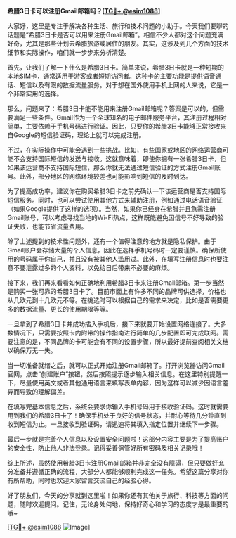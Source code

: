 **希腊3日卡可以注册Gmail邮箱吗？[[TG💪+ @esim1088](https://t.me/s/esim1088)]**

大家好，这里是专注于解决各种生活、旅行和技术问题的小助手。今天我们要聊的话题是“希腊3日卡是否可以用来注册Gmail邮箱”。相信不少人都对这个问题充满好奇，尤其是那些计划去希腊旅游或居住的朋友。其实，这涉及到几个方面的技术细节和实际操作，咱们就一步步来分析清楚。

首先，让我们了解一下什么是希腊3日卡。简单来说，希腊3日卡就是一种短期的本地SIM卡，通常适用于游客或者短期访问者。这种卡的主要功能是提供语音通话、短信以及有限的数据流量服务。对于想在国外使用手机上网的人来说，它是一个非常实用的选择。

那么，问题来了：希腊3日卡能不能用来注册Gmail邮箱呢？答案是可以的，但需要满足一些条件。Gmail作为一个全球知名的电子邮件服务平台，其注册过程相对简单，主要依赖于手机号码进行验证。因此，只要你的希腊3日卡能够正常接收来自Google的短信验证码，理论上就可以完成注册。

不过，在实际操作中可能会遇到一些挑战。比如，有些国家或地区的网络运营商可能不会支持国际短信的发送与接收。这就意味着，即使你拥有一张希腊3日卡，但如果该运营商不支持国际短信，那么你就无法通过短信验证的方式注册Gmail账号。此外，部分地区的网络环境较差也可能影响到短信的及时到达。

为了提高成功率，建议你在购买希腊3日卡之前先确认一下该运营商是否支持国际短信服务。同时，也可以尝试使用其他方式来辅助注册，例如通过电话语音验证（如果Google提供了这样的选项）。当然，如果你已经身在希腊并且急需注册Gmail账号，可以考虑寻找当地的Wi-Fi热点，这样既能避免因信号不好导致的验证失败，也能节省流量费用。

除了上述提到的技术性问题外，还有一个值得注意的地方就是隐私保护。由于Gmail账户会存储大量的个人信息，因此在选择手机号码时一定要谨慎。确保所使用的号码属于你自己，并且没有被其他人滥用过。此外，在填写注册信息时也要注意不要泄露过多的个人资料，以免给日后带来不必要的麻烦。

接下来，我们再来看看如何正确地利用希腊3日卡来注册Gmail邮箱。第一步当然是购买一张可靠的希腊3日卡了。目前市面上有许多不同的品牌可供选择，价格也从几欧元到十几欧元不等。在挑选时可以根据自己的需求来决定，比如是否需要更多的数据流量、更长的使用期限等等。

一旦拿到了希腊3日卡并成功插入手机后，接下来就要开始设置网络连接了。大多数情况下，只需要按照卡内附带的操作指南进行简单的几步配置即可完成联网。需要注意的是，不同品牌的卡可能会有不同的设置步骤，所以最好提前查阅相关文档以确保万无一失。

当一切准备就绪之后，就可以正式开始注册Gmail邮箱了。打开浏览器访问Gmail官网，点击“创建账户”按钮，然后按照提示逐步输入相关信息。在这里特别提醒一下，尽量使用英文或者其他通用语言来填写表单内容，因为这样可以减少因语言差异而导致的理解偏差。

在填写完基本信息之后，系统会要求你输入手机号码用于接收验证码。这时就需要用到我们的希腊3日卡了！确保手机处于良好的信号状态，并耐心等待几分钟直到收到短信为止。一旦接收到验证码，请迅速将其填入指定位置并继续下一步骤。

最后一步就是完善个人信息以及设置安全问题啦！这部分内容主要是为了提高账户的安全性，防止他人非法登录。记得妥善保管好所有密码及相关记录哦！

综上所述，虽然使用希腊3日卡注册Gmail邮箱并非完全没有障碍，但只要做好充分准备并遵循正确的流程，大部分人都能够顺利完成这一任务。希望这篇分享对你有所帮助，同时也欢迎大家留言交流自己的经验心得。

好了朋友们，今天的分享就到这里啦！如果你还有其他关于旅行、科技等方面的问题，随时欢迎提问。记住，无论身处何地，保持好奇心和学习的态度才是最重要的哦~

[[TG💪+ @esim1088](https://t.me/s/esim1088) ![Image](https://i.postimg.cc/4NQfJmqS/Snipaste-2025-05-13-00-14-12.png)]